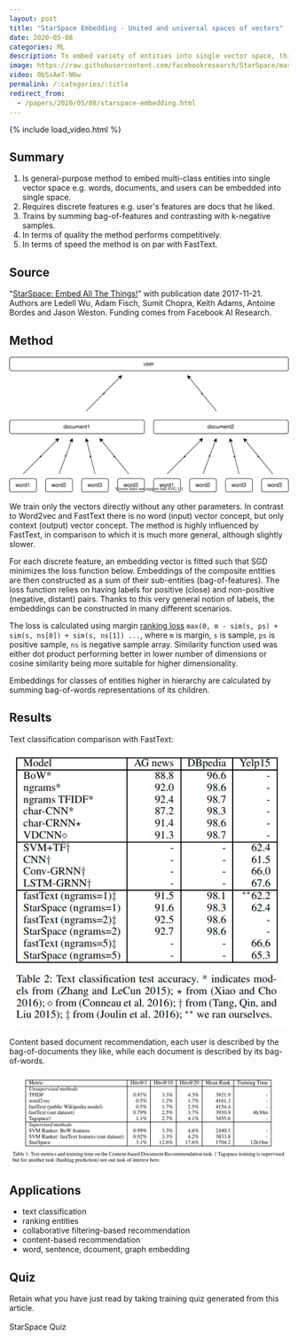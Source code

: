 ```yaml
---
layout: post
title: "StarSpace Embedding - United and universal spaces of vectors"
date: 2020-05-08
categories: ML
description: To embed variety of entities into single vector space, this paper describes general-purpose neural embedding model.
image: https://raw.githubusercontent.com/facebookresearch/StarSpace/master/examples/starspace.png 
video: 0bSsAeT-N6w
permalink: /:categories/:title
redirect_from:
  - /papers/2020/05/08/starspace-embedding.html 
---
```


{% include load_video.html %}

## Summary
1. Is general-purpose method to embed multi-class entities into single vector space e.g. words, documents, and users can be embedded into single space.
1. Requires discrete features e.g. user's features are docs that he liked.
1. Trains by summing bag-of-features and contrasting with k-negative samples.
1. In terms of quality the method performs competitively.
1. In terms of speed the method is on par with FastText.


## Source
"[StarSpace: Embed All The Things!](https://arxiv.org/abs/1709.03856)" with publication date 2017-11-21.
Authors are Ledell Wu, Adam Fisch, Sumit Chopra, Keith Adams, Antoine Bordes and Jason Weston.
Funding comes from Facebook AI Research.


## Method

![starspace model method - sum](/images/starspace-sum.svg)

We train only the vectors directly without any other parameters.
In contrast to Word2vec and FastText there is no word (input) vector concept, but only context (output) vector concept.
The method is highly influenced by FastText, in comparison to which it is much more general, although slightly slower.

For each discrete feature, an embedding vector is fitted such that SGD minimizes the loss function below.
Embeddings of the composite entities are then constructed as a sum of their sub-entities (bag-of-features).
The loss function relies on having labels for positive (close) and non-positive (negative, distant) pairs.
Thanks to this very general notion of labels, the embeddings can be constructed in many different scenarios.

The loss is calculated using margin [ranking loss](https://gombru.github.io/2019/04/03/ranking_loss/) `max(0, m - sim(s, ps) + sim(s, ns[0]) + sim(s, ns[1]) ...`,
where `m` is margin, `s` is sample, `ps` is positive sample, `ns` is negative sample array.
Similarity function used was either dot product performing better in lower number of dimensions or cosine similarity being more suitable for higher dimensionality.

Embeddings for classes of entities higher in hierarchy are calculated by summing bag-of-words representations of its children.


## Results


Text classification comparison with FastText:

![StarSpace text classification results comparison with fastText](/images/starspace-text-classification-results.png)

Content based document recommendation, each user is described by the bag-of-documents they like, while each document is described by its bag-of-words.

![StarSpace content-based recommendation results comparison with TF-IDF, word2vec, fastText](/images/starspace-content-based-recommendation-results.png)


## Applications
- text classification
- ranking entities
- collaborative filtering-based recommendation
- content-based recommendation
- word, sentence, dcoument, graph embedding

## Quiz

Retain what you have just read by taking training quiz generated from this article.<br>
<br>
<a class="btn btn-warning" style="text-decoration: none;" href="https://quizrecall.com/study/public-test?store_id=d0dfd88a-4712-42a6-bec3-68c86133d1ce">StarSpace Quiz</a>


